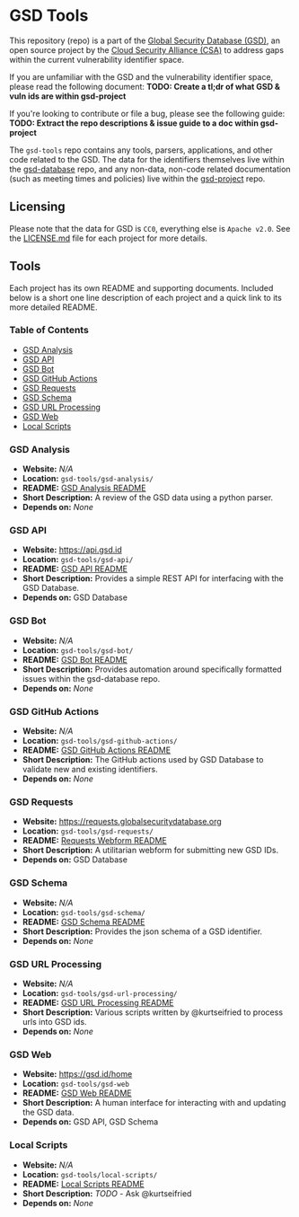# GSD Tools

This repository (repo) is a part of the [Global Security Database (GSD)](https://globalsecuritydatabase.org), an open source project by the [Cloud Security Alliance (CSA)](https://cloudsecurityalliance.org) to address gaps within the current vulnerability identifier space.

If you are unfamiliar with the GSD and the vulnerability identifier space, please read the following document: **TODO: Create a tl;dr of what GSD & vuln ids are within gsd-project**

If you're looking to contribute or file a bug, please see the following guide: **TODO: Extract the repo descriptions & issue guide to a doc within gsd-project**

The `gsd-tools` repo contains any tools, parsers, applications, and other code related to the GSD. The data for the identifiers themselves live within the [gsd-database](https://github.com/cloudsecurityalliance/gsd-database) repo, and any non-data, non-code related documentation (such as meeting times and policies) live within the [gsd-project](https://github.com/cloudsecurityalliance/gsd-project) repo.

## Licensing

Please note that the data for GSD is `CC0`, everything else is `Apache v2.0`. See the [LICENSE.md](LICENSE.md) file for each project for more details.

## Tools

Each project has its own README and supporting documents. Included below is a short one line description of each project and a quick link to its more detailed README.

### Table of Contents

- [GSD Analysis](#gsd-analysis)
- [GSD API](#gsd-api)
- [GSD Bot](#gsd-bot)
- [GSD GitHub Actions](#gsd-github-actions)
- [GSD Requests](#gsd-requests)
- [GSD Schema](#gsd-schema)
- [GSD URL Processing](#gsd-url-processing)
- [GSD Web](#gsd-web)
- [Local Scripts](#local-scripts)

### GSD Analysis

- **Website:** _N/A_
- **Location:** `gsd-tools/gsd-analysis/`
- **README:** [GSD Analysis README](gsd-analysis/README.md)
- **Short Description:** A review of the GSD data using a python parser.
- **Depends on:** _None_

### GSD API

- **Website:** https://api.gsd.id
- **Location:** `gsd-tools/gsd-api/`
- **README:** [GSD API README](gsd-api/README.md)
- **Short Description:** Provides a simple REST API for interfacing with the GSD Database.
- **Depends on:**  GSD Database

### GSD Bot

- **Website:** _N/A_
- **Location:** `gsd-tools/gsd-bot/`
- **README:** [GSD Bot README](gsd-bot/README.md)
- **Short Description:** Provides automation around specifically formatted issues within the gsd-database repo.
- **Depends on:** _None_

### GSD GitHub Actions

- **Website:** _N/A_
- **Location:** `gsd-tools/gsd-github-actions/`
- **README:** [GSD GitHub Actions README](gsd-github-actions/README.md)
- **Short Description:** The GitHub actions used by GSD Database to validate new and existing identifiers.
- **Depends on:** _None_

### GSD Requests

- **Website:** https://requests.globalsecuritydatabase.org
- **Location:** `gsd-tools/gsd-requests/`
- **README:** [Requests Webform README](gsd-requests/README.md)
- **Short Description:** A utilitarian webform for submitting new GSD IDs.
- **Depends on:** GSD Database

### GSD Schema

- **Website:** _N/A_
- **Location:** `gsd-tools/gsd-schema/`
- **README:** [GSD Schema README](gsd-schema/README.md)
- **Short Description:** Provides the json schema of a GSD identifier.
- **Depends on:** _None_

### GSD URL Processing

- **Website:** _N/A_
- **Location:** `gsd-tools/gsd-url-processing/`
- **README:** [GSD URL Processing README](gsd-url-processing/README.md)
- **Short Description:** Various scripts written by @kurtseifried to process urls into GSD ids.
- **Depends on:** _None_

### GSD Web

- **Website:** https://gsd.id/home
- **Location:** `gsd-tools/gsd-web`
- **README:** [GSD Web README](gsd-web/README.md)
- **Short Description:** A human interface for interacting with and updating the GSD data.
- **Depends on:** GSD API, GSD Schema

### Local Scripts

- **Website:** _N/A_
- **Location:** `gsd-tools/local-scripts/`
- **README:** [Local Scripts README](local-scripts/README.md)
- **Short Description:** _TODO_ - Ask @kurtseifried
- **Depends on:** _None_
